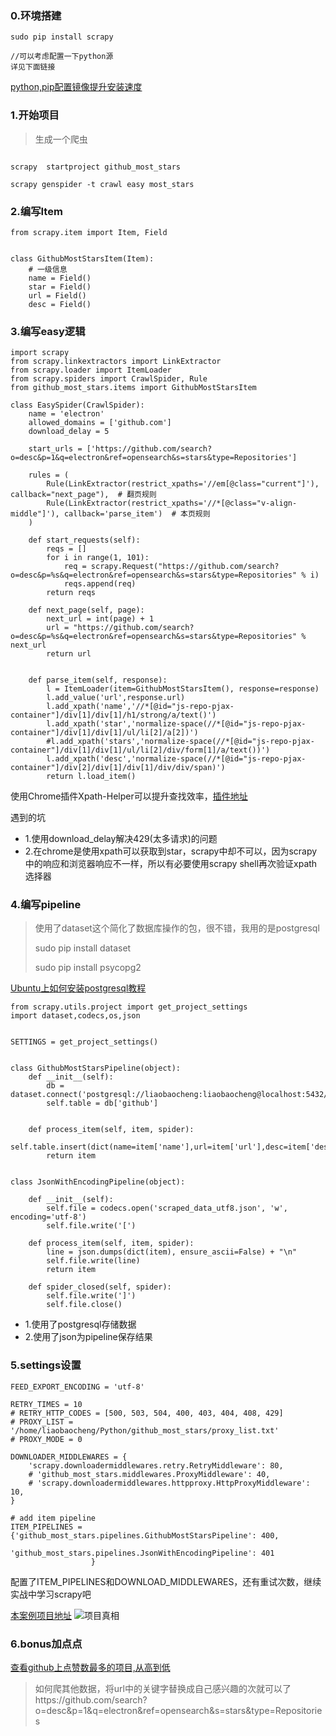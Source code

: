 ### 0.环境搭建
```
sudo pip install scrapy

//可以考虑配置一下python源
详见下面链接
```
[python,pip配置镜像提升安装速度](http://www.liaobaocheng.com/blog/post/python-mirror-speed-installation)

### 1.开始项目
> 生成一个爬虫

```

scrapy  startproject github_most_stars

scrapy genspider -t crawl easy most_stars
```

### 2.编写Item
```
from scrapy.item import Item, Field


class GithubMostStarsItem(Item):
    # 一级信息
    name = Field()
    star = Field()
    url = Field()
    desc = Field()
```

### 3.编写easy逻辑
```
import scrapy
from scrapy.linkextractors import LinkExtractor
from scrapy.loader import ItemLoader
from scrapy.spiders import CrawlSpider, Rule
from github_most_stars.items import GithubMostStarsItem

class EasySpider(CrawlSpider):
    name = 'electron'
    allowed_domains = ['github.com']
    download_delay = 5

    start_urls = ['https://github.com/search?o=desc&p=1&q=electron&ref=opensearch&s=stars&type=Repositories']

    rules = (
        Rule(LinkExtractor(restrict_xpaths='//em[@class="current"]'), callback="next_page"),  # 翻页规则
        Rule(LinkExtractor(restrict_xpaths='//*[@class="v-align-middle"]'), callback='parse_item')  # 本页规则
    )

    def start_requests(self):
        reqs = []
        for i in range(1, 101):
            req = scrapy.Request("https://github.com/search?o=desc&p=%s&q=electron&ref=opensearch&s=stars&type=Repositories" % i)
            reqs.append(req)
        return reqs

    def next_page(self, page):
        next_url = int(page) + 1
        url = "https://github.com/search?o=desc&p=%s&q=electron&ref=opensearch&s=stars&type=Repositories" % next_url
        return url


    def parse_item(self, response):
        l = ItemLoader(item=GithubMostStarsItem(), response=response)
        l.add_value('url',response.url)
        l.add_xpath('name','//*[@id="js-repo-pjax-container"]/div[1]/div[1]/h1/strong/a/text()')
        l.add_xpath('star','normalize-space(//*[@id="js-repo-pjax-container"]/div[1]/div[1]/ul/li[2]/a[2])')
        #l.add_xpath('stars','normalize-space(//*[@id="js-repo-pjax-container"]/div[1]/div[1]/ul/li[2]/div/form[1]/a/text())')
        l.add_xpath('desc','normalize-space(//*[@id="js-repo-pjax-container"]/div[2]/div[1]/div[1]/div/div/span)')
        return l.load_item()
```

使用Chrome插件Xpath-Helper可以提升查找效率，[插件地址](https://chrome.google.com/webstore/detail/xpath-helper/hgimnogjllphhhkhlmebbmlgjoejdpjl)

遇到的坑
-  1.使用download_delay解决429(太多请求)的问题
-  2.在chrome是使用xpath可以获取到star，scrapy中却不可以，因为scrapy中的响应和浏览器响应不一样，所以有必要使用scrapy shell再次验证xpath选择器


### 4.编写pipeline
>使用了dataset这个简化了数据库操作的包，很不错，我用的是postgresql
>
>sudo pip install dataset
>
>sudo pip install psycopg2

[Ubuntu上如何安装postgresql教程](http://www.liaobaocheng.com/blog/post/postgresql-tutorial-updating)

```
from scrapy.utils.project import get_project_settings
import dataset,codecs,os,json


SETTINGS = get_project_settings()


class GithubMostStarsPipeline(object):
    def __init__(self):
        db = dataset.connect('postgresql://liaobaocheng:liaobaocheng@localhost:5432/electron')
        self.table = db['github']


    def process_item(self, item, spider):
        self.table.insert(dict(name=item['name'],url=item['url'],desc=item['desc'],star=item['star']))
        return item


class JsonWithEncodingPipeline(object):

    def __init__(self):
        self.file = codecs.open('scraped_data_utf8.json', 'w', encoding='utf-8')
        self.file.write('[')

    def process_item(self, item, spider):
        line = json.dumps(dict(item), ensure_ascii=False) + "\n"
        self.file.write(line)
        return item

    def spider_closed(self, spider):
        self.file.write(']')
        self.file.close()
```

- 1.使用了postgresql存储数据
- 2.使用了json为pipeline保存结果


### 5.settings设置
```
FEED_EXPORT_ENCODING = 'utf-8'

RETRY_TIMES = 10
# RETRY_HTTP_CODES = [500, 503, 504, 400, 403, 404, 408, 429]
# PROXY_LIST = '/home/liaobaocheng/Python/github_most_stars/proxy_list.txt'
# PROXY_MODE = 0

DOWNLOADER_MIDDLEWARES = {
    'scrapy.downloadermiddlewares.retry.RetryMiddleware': 80,
    # 'github_most_stars.middlewares.ProxyMiddleware': 40,
    # 'scrapy.downloadermiddlewares.httpproxy.HttpProxyMiddleware': 10,
}

# add item pipeline
ITEM_PIPELINES = {'github_most_stars.pipelines.GithubMostStarsPipeline': 400,
                  'github_most_stars.pipelines.JsonWithEncodingPipeline': 401
                  }
```

配置了ITEM_PIPELINES和DOWNLOAD_MIDDLEWARES，还有重试次数，继续实战中学习scrapy吧

[本案例项目地址](https://github.com/liaobaocheng/github_most_stars)
![项目真相](http://www.liaobaocheng.com/storage/vendor/Screenshot%20from%202017-05-10%2018-16-50.png)

### 6.bonus加点点
[查看github上点赞数最多的项目,从高到低](https://github.com/search?q=stars%3A%3E1&ref=opensearch)

>如何爬其他数据，将url中的关键字替换成自己感兴趣的次就可以了https://github.com/search?o=desc&p=1&q=electron&ref=opensearch&s=stars&type=Repositories



